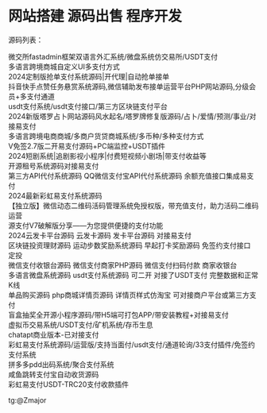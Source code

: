 # 网站搭建 源码出售 程序开发

源码列表：

微交所fastadmin框架双语言外汇系统/微盘系统仿交易所/USDT支付   
多语言跨境商城自定义UI多支付方式   
2024定制版抢单支付系统源码|开代理|自动抢单接单   
抖音快手点赞任务悬赏系统源码,微信辅助发布接单运营平台PHP网站源码,分级会员+多支付通道   
usdt支付系统/usdt支付接口/第三方区块链支付平台   
2024新版塔罗占卜网站源码风水起名/塔罗牌修复版源码/占卜/爱情/预测/事业/对接易支付   
多语言跨境电商商城/多商户货贷商城系统/多币种/多种支付方式   
V免签2.7版二开易支付源码+PC端监控+USDT插件   
2024短剧系统|追剧影视小程序|付费短视频小剧场|带支付收益等   
开源租号系统源码对接易支付   
第三方API代付系统源码 QQ微信支付宝API代付系统源码 余额充值接口集成易支付   
2024最新彩虹易支付系统源码   
【独立版】微信动态二维码活码管理系统免授权版，带充值支付，助力活码二维码运营   
源支付V7破解版分享——为您提供便捷的支付功能   
2024云发卡平台源码 云发卡源码 发卡平台源码 对接易支付   
区块链投资理财源码 运动步数奖励系统源码 早起打卡奖励源码 免签约支付接口 定投   
微信支付收银台源码 微信支付商家PHP源码 微信支付扫码付款 商家收银台   
多语言微盘系统源码 usdt支付系统源码 可二开 对接了USDT支付 完整数据和正常K线   
单品购买源码 php商城详情页源码 详情页样式仿淘宝 可对接商户平台或第三方支付   
盲盒抽奖全开源小程序源码/带H5端可打包APP/带安装教程+对接易支付   
虚拟币交易系统/USDT支付/矿机系统/存币生息   
chatapt商业版本-已对接支付   
彩虹易支付系统源码/运营版/支持当面付/usdt支付/通道轮询/33支付插件/免签约支付系统   
拼多多pdd出码系统/聚合支付系统   
咸鱼跳转支付宝自动收货源码   
彩虹易支付USDT-TRC20支付收款插件   



tg:@Zmajor
